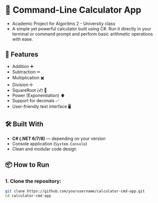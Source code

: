 # 🧮 Command-Line Calculator App

- Academic Project for Algoritms 2 - University class 
- A simple yet powerful calculator built using C#. Run it directly in your terminal or command prompt and perform basic arithmetic operations with ease.

## 🚀 Features

- Addition ➕
- Subtraction ➖
- Multiplication ✖️
- Division ➗
- SquareRoot (√) 🧠
- Power (Exponentiation) ⬆️ 
- Support for decimals ✅
- User-friendly text interface 🖥️

## 🛠️ Built With

- **C# (.NET 6/7/8)** — depending on your version
- Console application (`System.Console`)
- Clean and modular code design

## 📦 How to Run

### 1. Clone the repository:
```bash
git clone https://github.com/yourusername/calculator-cmd-app.git
cd calculator-cmd-app
